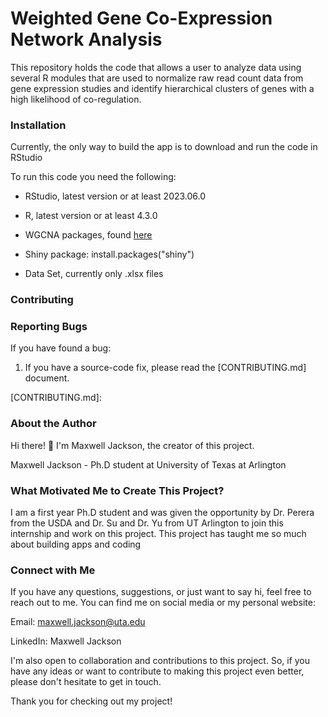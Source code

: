 # Weighted Gene Co-Expression Network Analysis
This repository holds the code that allows a user to analyze data using several R modules that are used to normalize raw read count data from gene expression studies and identify
hierarchical clusters of genes with a high likelihood of co-regulation.

### Installation
Currently, the only way to build the app is to download and run the code in RStudio

To run this code you need the following:
* RStudio, latest version or at least 2023.06.0
  
* R, latest version or at least 4.3.0
  
* WGCNA packages, found [here]
  
* Shiny package: install.packages("shiny")
  
* Data Set, currently only .xlsx files
  
[here]:https://horvath.genetics.ucla.edu/html/CoexpressionNetwork/Rpackages/WGCNA/InstallationInstructions.html

### Contributing


### Reporting Bugs

If you have found a bug:

1. If you have a source-code fix, please read the [CONTRIBUTING.md] document.

[CONTRIBUTING.md]:  


### About the Author

Hi there! 👋 I'm Maxwell Jackson, the creator of this project.

Maxwell Jackson - Ph.D student at University of Texas at Arlington

### What Motivated Me to Create This Project?

I am a first year Ph.D student and was given the opportunity by Dr. Perera from the USDA and Dr. Su and Dr. Yu from UT Arlington to join this internship and work on this project. This project has taught me so much about building apps and coding

### Connect with Me

If you have any questions, suggestions, or just want to say hi, feel free to reach out to me. You can find me on social media or my personal website:

Email: maxwell.jackson@uta.edu

LinkedIn: Maxwell Jackson

I'm also open to collaboration and contributions to this project. So, if you have any ideas or want to contribute to making this project even better, please don't hesitate to get in touch.

Thank you for checking out my project!


